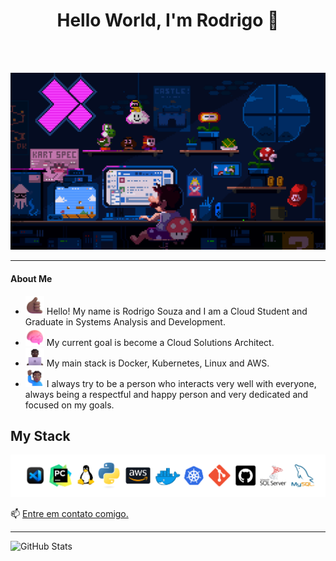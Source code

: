 
<center><h1> Hello World, I'm Rodrigo 👋</h1></center>
<br></br>

![MarioDev](./assets/225813708-98b745f2-7d22-48cf-9150-083f1b00d6c9.gif)


------

#### **About Me**

- <img src="./assets/Call Me Hand Medium-Dark Skin Tone.png" alt="Me" width="30">   Hello! My name is Rodrigo Souza and I am a Cloud Student and Graduate in Systems Analysis and Development.
- <img src="./assets/Brain.png" alt="Brain" width="30"> My current goal is become a Cloud Solutions Architect.
- <img src="./assets/Man Technologist Dark Skin Tone.png" alt="Programing" width="30"> My main stack is Docker, Kubernetes, Linux and AWS.
- <img src="./assets/Man Raising Hand Medium-Dark Skin Tone.png" alt="About" width="30"> I always try to be a person who interacts very well with everyone, always being a respectful and happy person and very dedicated and focused on my goals.

## **My Stack**

<img src="./assets/Documento de Rodrigo Souza.png" alt="MyStack">


📫 [Entre em contato comigo.](https://www.linkedin.com/in/rodrigo-souza384/)

------

<img src="https://github-readme-stats.vercel.app/api?username=rodrigoss384&show_icons=true&theme=radical&v=1" alt="GitHub Stats"> 


<!--
**rodrigoss384/rodrigoss384** is a ✨ _special_ ✨ repository because its `README.md` (this file) appears on your GitHub profile.

Here are some ideas to get you started:

- 🔭 I’m currently working on ...
- 🌱 I’m currently learning ...
- 👯 I’m looking to collaborate on ...
- 🤔 I’m looking for help with ...
- 💬 Ask me about ...
- 📫 How to reach me: ...
- 😄 Pronouns: ...
- ⚡ Fun fact: ...
-->
